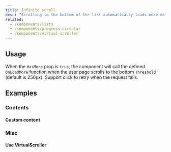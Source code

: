 ```yaml
---
title: Infinite scroll
desc: "Scrolling to the bottom of the list automatically loads more data."
related:
  - /components/lists
  - /components/progress-circular
  - /components/virtual-scroller
---
```


## Usage

When the `HasMore` prop is `true`, the component will call the defined `OnLoadMore` function when the user page scrolls to the bottom `Threshold` (default is 250px). Support click to retry when the request fails.

<masa-example file="Examples.components.infinite_scroll.Usage"></masa-example>

## Examples

### Contents

#### Custom content

<masa-example file="Examples.components.infinite_scroll.CustomContent"></masa-example>

### Misc

#### Use VirtualScroller

<masa-example file="Examples.components.infinite_scroll.VirtualScroller"></masa-example>


